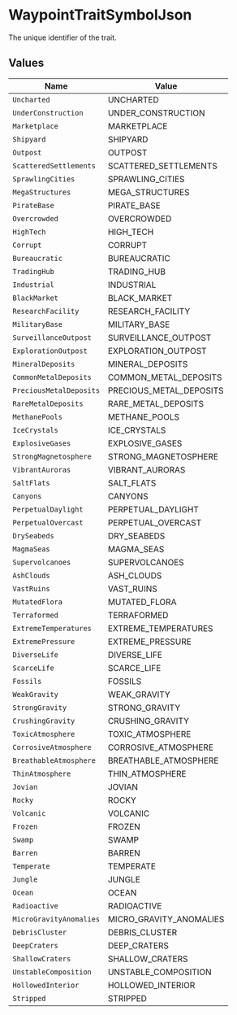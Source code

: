 # WaypointTraitSymbolJson

The unique identifier of the trait.


## Values

| Name                    | Value                   |
| ----------------------- | ----------------------- |
| `Uncharted`             | UNCHARTED               |
| `UnderConstruction`     | UNDER_CONSTRUCTION      |
| `Marketplace`           | MARKETPLACE             |
| `Shipyard`              | SHIPYARD                |
| `Outpost`               | OUTPOST                 |
| `ScatteredSettlements`  | SCATTERED_SETTLEMENTS   |
| `SprawlingCities`       | SPRAWLING_CITIES        |
| `MegaStructures`        | MEGA_STRUCTURES         |
| `PirateBase`            | PIRATE_BASE             |
| `Overcrowded`           | OVERCROWDED             |
| `HighTech`              | HIGH_TECH               |
| `Corrupt`               | CORRUPT                 |
| `Bureaucratic`          | BUREAUCRATIC            |
| `TradingHub`            | TRADING_HUB             |
| `Industrial`            | INDUSTRIAL              |
| `BlackMarket`           | BLACK_MARKET            |
| `ResearchFacility`      | RESEARCH_FACILITY       |
| `MilitaryBase`          | MILITARY_BASE           |
| `SurveillanceOutpost`   | SURVEILLANCE_OUTPOST    |
| `ExplorationOutpost`    | EXPLORATION_OUTPOST     |
| `MineralDeposits`       | MINERAL_DEPOSITS        |
| `CommonMetalDeposits`   | COMMON_METAL_DEPOSITS   |
| `PreciousMetalDeposits` | PRECIOUS_METAL_DEPOSITS |
| `RareMetalDeposits`     | RARE_METAL_DEPOSITS     |
| `MethanePools`          | METHANE_POOLS           |
| `IceCrystals`           | ICE_CRYSTALS            |
| `ExplosiveGases`        | EXPLOSIVE_GASES         |
| `StrongMagnetosphere`   | STRONG_MAGNETOSPHERE    |
| `VibrantAuroras`        | VIBRANT_AURORAS         |
| `SaltFlats`             | SALT_FLATS              |
| `Canyons`               | CANYONS                 |
| `PerpetualDaylight`     | PERPETUAL_DAYLIGHT      |
| `PerpetualOvercast`     | PERPETUAL_OVERCAST      |
| `DrySeabeds`            | DRY_SEABEDS             |
| `MagmaSeas`             | MAGMA_SEAS              |
| `Supervolcanoes`        | SUPERVOLCANOES          |
| `AshClouds`             | ASH_CLOUDS              |
| `VastRuins`             | VAST_RUINS              |
| `MutatedFlora`          | MUTATED_FLORA           |
| `Terraformed`           | TERRAFORMED             |
| `ExtremeTemperatures`   | EXTREME_TEMPERATURES    |
| `ExtremePressure`       | EXTREME_PRESSURE        |
| `DiverseLife`           | DIVERSE_LIFE            |
| `ScarceLife`            | SCARCE_LIFE             |
| `Fossils`               | FOSSILS                 |
| `WeakGravity`           | WEAK_GRAVITY            |
| `StrongGravity`         | STRONG_GRAVITY          |
| `CrushingGravity`       | CRUSHING_GRAVITY        |
| `ToxicAtmosphere`       | TOXIC_ATMOSPHERE        |
| `CorrosiveAtmosphere`   | CORROSIVE_ATMOSPHERE    |
| `BreathableAtmosphere`  | BREATHABLE_ATMOSPHERE   |
| `ThinAtmosphere`        | THIN_ATMOSPHERE         |
| `Jovian`                | JOVIAN                  |
| `Rocky`                 | ROCKY                   |
| `Volcanic`              | VOLCANIC                |
| `Frozen`                | FROZEN                  |
| `Swamp`                 | SWAMP                   |
| `Barren`                | BARREN                  |
| `Temperate`             | TEMPERATE               |
| `Jungle`                | JUNGLE                  |
| `Ocean`                 | OCEAN                   |
| `Radioactive`           | RADIOACTIVE             |
| `MicroGravityAnomalies` | MICRO_GRAVITY_ANOMALIES |
| `DebrisCluster`         | DEBRIS_CLUSTER          |
| `DeepCraters`           | DEEP_CRATERS            |
| `ShallowCraters`        | SHALLOW_CRATERS         |
| `UnstableComposition`   | UNSTABLE_COMPOSITION    |
| `HollowedInterior`      | HOLLOWED_INTERIOR       |
| `Stripped`              | STRIPPED                |